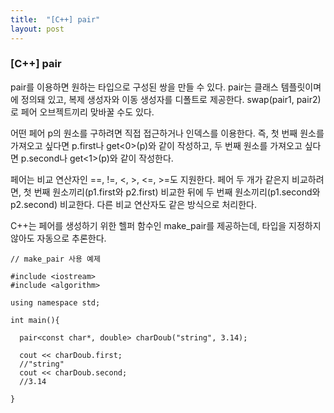 ```yaml
---
title:  "[C++] pair"
layout: post
---
```


### [C++] pair

pair를 이용하면 원하는 타입으로 구성된 쌍을 만들 수 있다. pair는 클래스 템플릿이며 <utility>에 정의돼 있고, 복제 생성자와 이동 생성자를 디폴트로 제공한다. swap(pair1, pair2)로 페어 오브젝트끼리 맞바꿀 수도 있다.


어떤 페어 p의 원소를 구하려면 직접 접근하거나 인덱스를 이용한다. 즉, 첫 번째 원소를 가져오고 싶다면 p.first나 get<0>(p)와 같이 작성하고, 두 번째 원소를 가져오고 싶다면 p.second나 get<1>(p)와 같이 작성한다.
  
페어는 비교 연산자인 ==, !=, <, >, <=, >=도 지원한다. 페어 두 개가 같은지 비교하려면, 첫 번째 원소끼리(p1.first와 p2.first) 비교한 뒤에 두 번째 원소끼리(p1.second와 p2.second) 비교한다. 다른 비교 연산자도 같은 방식으로 처리한다.
  
C++는 페어를 생성하기 위한 헬퍼 함수인 make_pair를 제공하는데, 타입을 지정하지 않아도 자동으로 추론한다.
  
```
// make_pair 사용 예제
  
#include <iostream>
#include <algorithm>
  
using namespace std;
  
int main(){
  
  pair<const char*, double> charDoub("string", 3.14);
    
  cout << charDoub.first;
  //"string"
  cout << charDoub.second;
  //3.14
  
}

```